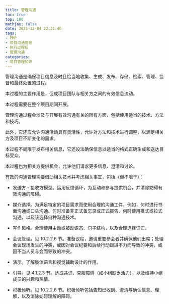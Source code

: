 ```yaml
---
title: 管理沟通
toc: true
top: 100
mathjax: false
date: 2021-12-04 22:31:46
tags:
- PMP
- 项目沟通管理
- 执行过程组
- 管理沟通
categories:
- 项目管理知识
---
```

管理沟通是确保项目信息及时且恰当地收集、生成、发布、存储、检索、管理、监督和最终处置的过程。

本过程的主要作用是，促成项目团队与相关方之间的有效信息流动。

本过程需要在整个项目期间开展。

管理沟通过程会涉及与开展有效沟通有关的所有方面，包括使用适当的技术、方法和技巧。

此外，它还应允许沟通活动具有灵活性，允许对方法和技术进行调整，以满足相关方及项目不断变化的需求。

本过程不局限于发布相关信息，它还设法确保信息以适当的格式正确生成和送达目标受众。

本过程也为相关方提供机会，允许他们请求更多信息、澄清和讨论。

有效的沟通管理需要借助相关技术并考虑相关事宜，包括（但不限于）：

- 发送方 - 接收方模型。运用反馈循环，为互动和参与提供机会，并清除妨碍有效沟通的障碍。

- 媒介选择。为满足特定的项目需求而使用合理的沟通工件，例如，何时进行书面沟通或口头沟通、何时准备非正式备忘录或正式报告、何时使用推式或拉式沟通，以及该选择何种沟通技术。

- 写作风格。合理使用主动或被动语态、句子结构，以及合理选择词汇。

- 会议管理。见 10.2.2.6 节。准备议程，邀请重要参会者并确保他们出席；处理会议现场发生的冲突，或因对会议纪要和后续行动跟进不力而导致的冲突，或因不当人员与会而导致的冲突。

- 演示。了解肢体语言和视觉辅助设计的作用。

- 引导。见 4.1.2.3 节。达成共识、克服障碍（如小组缺乏活力），以及维持小组成员的兴趣和热情。

- 积极倾听。见 10.2.2.6 节。积极倾听包括告知已收到、澄清与确认信息、理解，以及消除妨碍理解的障碍。
